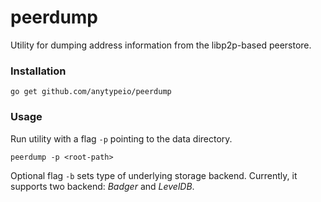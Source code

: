 # peerdump

Utility for dumping address information from the libp2p-based peerstore.

### Installation

```shell script
go get github.com/anytypeio/peerdump
```

### Usage

Run utility with a flag `-p` pointing to the data directory.

```shell script
peerdump -p <root-path>
```

Optional flag `-b` sets type of underlying storage backend. Currently, it supports two backend: *Badger* and *LevelDB*.
